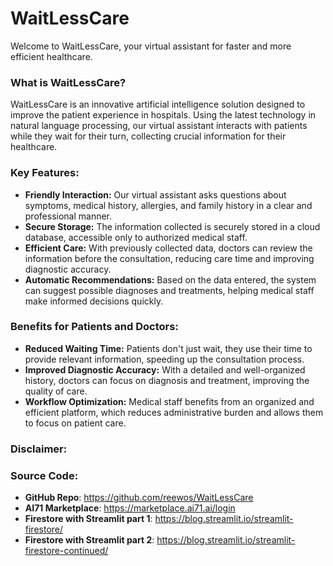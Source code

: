 # WaitLessCare
 
Welcome to WaitLessCare, your virtual assistant for faster and more efficient healthcare.

### What is WaitLessCare?

WaitLessCare is an innovative artificial intelligence solution designed to improve the patient experience in hospitals. Using the latest technology in natural language processing, our virtual assistant interacts with patients while they wait for their turn, collecting crucial information for their healthcare.

### Key Features:

- **Friendly Interaction:** Our virtual assistant asks questions about symptoms, medical history, allergies, and family history in a clear and professional manner.
- **Secure Storage:** The information collected is securely stored in a cloud database, accessible only to authorized medical staff.
- **Efficient Care:** With previously collected data, doctors can review the information before the consultation, reducing care time and improving diagnostic accuracy.
- **Automatic Recommendations:** Based on the data entered, the system can suggest possible diagnoses and treatments, helping medical staff make informed decisions quickly.

### Benefits for Patients and Doctors:

- **Reduced Waiting Time:** Patients don't just wait, they use their time to provide relevant information, speeding up the consultation process.
- **Improved Diagnostic Accuracy:** With a detailed and well-organized history, doctors can focus on diagnosis and treatment, improving the quality of care.
- **Workflow Optimization:** Medical staff benefits from an organized and efficient platform, which reduces administrative burden and allows them to focus on patient care.

### Disclaimer:


### Source Code:
- **GitHub Repo**: https://github.com/reewos/WaitLessCare
- **AI71 Marketplace**: https://marketplace.ai71.ai/login
- **Firestore with Streamlit part 1**: https://blog.streamlit.io/streamlit-firestore/
- **Firestore with Streamlit part 2**: https://blog.streamlit.io/streamlit-firestore-continued/